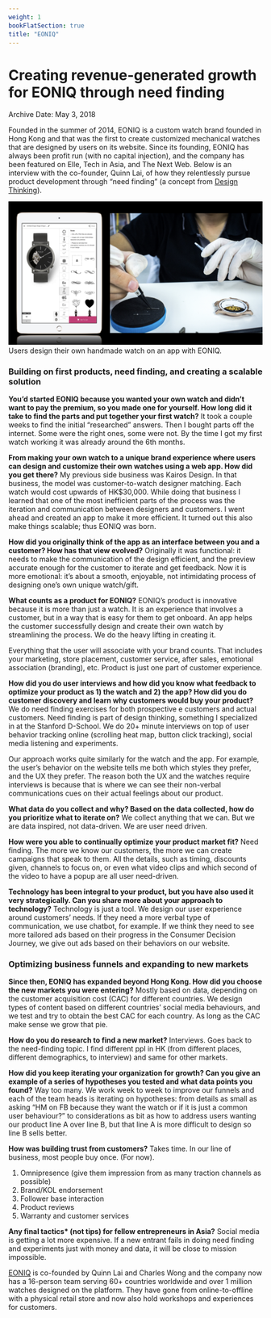 ```yaml
---
weight: 1
bookFlatSection: true
title: "EONIQ"
---
```


# Creating revenue-generated growth for EONIQ through need finding

Archive Date: May 3, 2018


Founded in the summer of 2014, EONIQ is a custom watch brand founded in Hong Kong and that was the first to create customized mechanical watches that are designed by users on its website. Since its founding, EONIQ has always been profit run (with no capital injection), and the company has been featured on Elle, Tech in Asia, and The Next Web. Below is an interview with the co-founder, Quinn Lai, of how they relentlessly pursue product development through “need finding” (a concept from [Design Thinking](https://en.wikipedia.org/wiki/Design_thinking)).

![EONIQ app handmade watch](https://raw.githubusercontent.com/shenchingtou/asian-founders-archive/master/images/APWB_Athena_Lam_EONIQ-App.jpeg)Users design their own handmade watch on an app with EONIQ.

### Building on first products, need finding, and creating a scalable solution

**You’d started EONIQ because you wanted your own watch and didn’t want to pay the premium, so you made one for yourself. How long did it take to find the parts and put together your first watch?**
It took a couple weeks to find the initial “researched” answers. Then I bought parts off the internet. Some were the right ones, some were not. By the time I got my first watch working it was already around the 6th months.

**From making your own watch to a unique brand experience where users can design and customize their own watches using a web app. How did you get there?**
My previous side business was Kairos Design. In that business, the model was customer-to-watch designer matching. Each watch would cost upwards of HK$30,000\. While doing that business I learned that one of the most inefficient parts of the process was the iteration and communication between designers and customers. I went ahead and created an app to make it more efficient. It turned out this also make things scalable; thus EONIQ was born.


**How did you originally think of the app as an interface between you and a customer? How has that view evolved?**
Originally it was functional: it needs to make the communication of the design efficient, and the preview accurate enough for the customer to iterate and get feedback. Now it is more emotional: it’s about a smooth, enjoyable, not intimidating process of designing one’s own unique watch/gift.

**What counts as a product for EONIQ?**
EONIQ’s product is innovative because it is more than just a watch. It is an experience that involves a customer, but in a way that is easy for them to get onboard. An app helps the customer successfully design and create their own watch by streamlining the process. We do the heavy lifting in creating it.

Everything that the user will associate with your brand counts. That includes your marketing, store placement, customer service, after sales, emotional association (branding), etc. Product is just one part of customer experience.

**How did you do user interviews and how did you know what feedback to optimize your product as 1) the watch and 2) the app? How did you do customer discovery and learn why customers would buy your product?**
We do need finding exercises for both prospective e customers and actual customers. Need finding is part of design thinking, something I specialized in at the Stanford D-School. We do 20+ minute interviews on top of user behavior tracking online (scrolling heat map, button click tracking), social media listening and experiments.

Our approach works quite similarly for the watch and the app. For example, the user’s behavior on the website tells me both which styles they prefer, and the UX they prefer. The reason both the UX and the watches require interviews is because that is where we can see their non-verbal communications cues on their actual feelings about our product.

**What data do you collect and why? Based on the data collected, how do you prioritize what to iterate on?**
We collect anything that we can. But we are data inspired, not data-driven. We are user need driven.

**How were you able to continually optimize your product market fit?**
Need finding. The more we know our customers, the more we can create campaigns that speak to them. All the details, such as timing, discounts given, channels to focus on, or even what video clips and which second of the video to have a popup are all user need-driven.

**Technology has been integral to your product, but you have also used it very strategically. Can you share more about your approach to technology?**
Technology is just a tool. We design our user experience around customers’ needs. If they need a more verbal type of communication, we use chatbot, for example. If we think they need to see more tailored ads based on their progress in the Consumer Decision Journey, we give out ads based on their behaviors on our website.

### Optimizing business funnels and expanding to new markets

**Since then, EONIQ has expanded beyond Hong Kong. How did you choose the new markets you were entering?**
Mostly based on data, depending on the customer acquisition cost (CAC) for different countries. We design types of content based on different countries’ social media behaviours, and we test and try to obtain the best CAC for each country. As long as the CAC make sense we grow that pie.

**How do you do research to find a new market?**
Interviews. Goes back to the need-finding topic. I find different ppl in HK (from different places, different demographics, to interview) and same for other markets.

**How did you keep iterating your organization for growth? Can you give an example of a series of hypotheses you tested and what data points you found?**
Way too many. We work week to week to improve our funnels and each of the team heads is iterating on hypotheses: from details as small as asking “HM on FB because they want the watch or if it is just a common user behaviour?” to considerations as bit as how to address users wanting our product line A over line B, but that line A is more difficult to design so line B sells better.

**How was building trust from customers?**
Takes time. In our line of business, most people buy once. (For now).
1) Omnipresence (give them impression from as many traction channels as possible)
2) Brand/KOL endorsement
3) Follower base interaction
4) Product reviews
5) Warranty and customer services

**Any final tactics\* (not tips) for fellow entrepreneurs in Asia?**
Social media is getting a lot more expensive. If a new entrant fails in doing need finding and experiments just with money and data, it will be close to mission impossible.

[EONIQ](http://eoniq.co/) is co-founded by Quinn Lai and Charles Wong and the company now has a 16-person team serving 60+ countries worldwide and over 1 million watches designed on the platform. They have gone from online-to-offline with a physical retail store and now also hold workshops and experiences for customers.